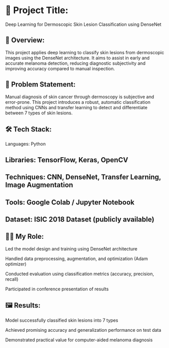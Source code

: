 # 📌 Project Title:
Deep Learning for Dermoscopic Skin Lesion Classification using DenseNet

## 🧠 Overview:
This project applies deep learning to classify skin lesions from dermoscopic images using the DenseNet architecture. It aims to assist in early and accurate melanoma detection, reducing diagnostic subjectivity and improving accuracy compared to manual inspection.

## 🎯 Problem Statement:
Manual diagnosis of skin cancer through dermoscopy is subjective and error-prone. This project introduces a robust, automatic classification method using CNNs and transfer learning to detect and differentiate between 7 types of skin lesions.

## 🛠️ Tech Stack:
Languages: Python

## Libraries: TensorFlow, Keras, OpenCV

## Techniques: CNN, DenseNet, Transfer Learning, Image Augmentation

## Tools: Google Colab / Jupyter Notebook

## Dataset: ISIC 2018 Dataset (publicly available)

## 👨‍💻 My Role:
Led the model design and training using DenseNet architecture

Handled data preprocessing, augmentation, and optimization (Adam optimizer)

Conducted evaluation using classification metrics (accuracy, precision, recall)

Participated in conference presentation of results

## 🖼️ Results:
Model successfully classified skin lesions into 7 types

Achieved promising accuracy and generalization performance on test data

Demonstrated practical value for computer-aided melanoma diagnosis
